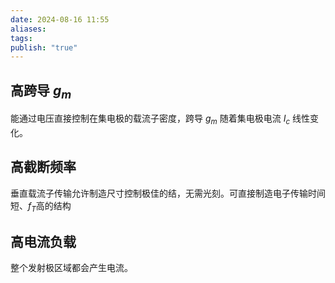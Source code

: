 ```yaml
---
date: 2024-08-16 11:55
aliases: 
tags: 
publish: "true"
---
```

## 高跨导 $g_{m}$

能通过电压直接控制在集电极的载流子密度，跨导 $g_{m}$ 随着集电极电流 $I_{c}$ 线性变化。

## 高截断频率

垂直载流子传输允许制造尺寸控制极佳的结，无需光刻。可直接制造电子传输时间短、$f_T$高的结构

## 高电流负载

整个发射极区域都会产生电流。